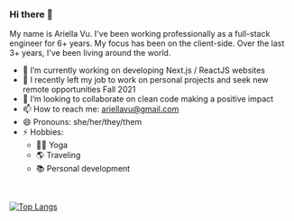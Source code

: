 ### Hi there 👋

My name is Ariella Vu. I've been working professionally as a full-stack engineer for 6+ years. My focus has been on the client-side. Over the last 3+ years, I've been living around the world. 

- 🔭 I’m currently working on developing Next.js / ReactJS websites
- 🌱 I recently left my job to work on personal projects and seek new remote opportunities Fall 2021
- 👯 I’m looking to collaborate on clean code making a positive impact
- 📫 How to reach me: ariellavu@gmail.com
- 😄 Pronouns: she/her/they/them
- ⚡ Hobbies:
  - 🧘‍♀️ Yoga 
  - 🌎 Traveling
  - 📚 Personal development

<br />
<!-- [![Ariella's GitHub stats](https://github-readme-stats.vercel.app/api?username=ariellanvu&count_private=true&show_icons=true&theme=dracula)
](https://github.com/ariellanvu/github-readme-stats) -->

[![Top Langs](https://github-readme-stats.vercel.app/api/top-langs/?username=ariellanvu&count_private=true&include_all_commits=true&show_icons=true&theme=cobalt)
](https://github.com/ariellanvu/github-readme-stats)


<!--
**ariellanvu/ariellanvu** is a ✨ _special_ ✨ repository because its `README.md` (this file) appears on your GitHub profile.

Here are some ideas to get you started:

- 🔭 I’m currently working on ...
- 🌱 I’m currently learning ...
- 👯 I’m looking to collaborate on ...
- 🤔 I’m looking for help with ...
- 💬 Ask me about ...
- 📫 How to reach me: ...
- 😄 Pronouns: ...
- ⚡ Fun fact: ...
-->
